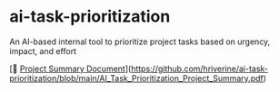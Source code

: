 # ai-task-prioritization
An AI-based internal tool to prioritize project tasks based on urgency, impact, and effort

[📄 [Project Summary Document](https://github.com/hriverine/ai-task-prioritization/raw/main/AI_Task_Prioritization_Summary_Riverine.pdf)](https://github.com/hriverine/ai-task-prioritization/blob/main/AI_Task_Prioritization_Project_Summary.pdf)


